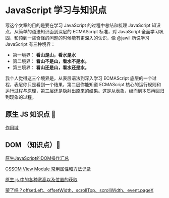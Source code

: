 # JavaScript 学习与知识点

写这个文章的目的是要在学习 JavaScript 的过程中总结和梳理 JavaScript 知识点，从简单的语法知识面到深层的 ECMAScript 标准，对 JavaScript 全面学习巩固，和预到一些奇怪的问题的时候能有更深入的认识，像 @jawil 所说学习 JavaScript 有三种境界：

- 第一境界： **看山是山，看水是水**
- 第二境界： **看山不是山，看水不是水。**
- 第三境界： **看山还是山，看水还是水。**

我个人觉得这三个境界是，从表层语法到深入学习 ECMAScript 底层的一个过程，表层你只是看到一个结果，第二层你能知道 ECMAScript 核心的运行规则和运行过程与原理，第三层还是隐射出原来的结果。这是从表象，继而到本质再回归到现象的过程。

## 原生 JS 知识点  :pushpin:

[作用域](https://github.com/ClarenceC/JavaScript-Knowledge/issues/1)

## DOM （知识点）:round_pushpin:
[原生JavaScript的DOM操作汇总](http://harttle.land/2015/10/01/javascript-dom-api.html)

[CSSOM View Module 常用属性和方法记录](https://github.com/Mcbai/Blog/issues/6)

[原生 js 中的各种宽高以及位置的获取](http://bangz.me/archives/getting-size-and-position-attributes-with-javascript.html)

[蒙了吗？offsetLeft、offsetWidth、scrollTop、scrollWidth、event.pageX](https://juejin.im/post/5ac08b405188257cc20d6d52)

